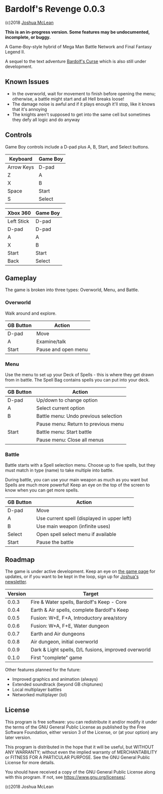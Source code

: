 # Bardolf's Revenge 0.0.3
(c)2018 [Joshua McLean](http://mrjoshuamclean.com)

**This is an in-progress version. Some features may be undocumented, incomplete, or buggy.**

A Game-Boy-style hybrid of Mega Man Battle Network and Final Fantasy Legend II.

A sequel to the text adventure [Bardolf's Curse](https://joshua-mclean.itch.io/bardolfs-curse) which is also still under development.


## Known Issues

- In the overworld, wait for movement to finish before opening the menu; otherwise, a battle might start and all Hell breaks loose!
- The damage noise is awful and if it plays enough it'll stop, like it knows that it's annoying
- The knights aren't supposed to get into the same cell but sometimes they defy all logic and do anyway


## Controls

Game Boy controls include a D-pad plus A, B, Start, and Select buttons.

Keyboard    |Game Boy
------------|----------
Arrow Keys  |D-pad
Z           |A
X           |B
Space       |Start
S           |Select

Xbox 360    |Game Boy
------------|----------
Left Stick  |D-pad
D-pad       |D-pad
A           |A
X           |B
Start       |Start
Back        |Select


## Gameplay

The game is broken into three types: Overworld, Menu, and Battle.

### Overworld

Walk around and explore.

GB Button   |Action
------------|----------
D-pad       |Move
A           |Examine/talk
Start       |Pause and open menu


### Menu

Use the menu to set up your Deck of Spells - this is where they get drawn from in battle. The Spell Bag contains spells you can put into your deck.

GB Button   |Action
------------|----------
D-pad       |Up/down to change option
A           |Select current option
B           |Battle menu: Undo previous selection
            |Pause menu: Return to previous menu
Start       |Battle menu: Start battle
            |Pause menu: Close all menus


### Battle

Battle starts with a Spell selection menu. Choose up to five spells, but they must match in type (name) to take multiple into battle.

During battle, you can use your main weapon as much as you want but Spells are much more powerful! Keep an eye on the top of the screen to know when you can get more spells.

GB Button      |Action
---------------|----------
D-pad          |Move
A              |Use current spell (displayed in upper left)
B              |Use main weapon (infinite uses)
Select         |Open spell select menu if available
Start          |Pause the battle



## Roadmap

The game is under active development. Keep an eye on [the game page](https://joshua-mclean.itch.io/bardolfs-revenge) for updates, or if you want to be kept in the loop, sign up for [Joshua's newsletter](http://eepurl.com/dtBWkf).

Version | Target
------|---------
0.0.3 | Fire & Water spells, Bardolf's Keep - Core
0.0.4 | Earth & Air spells, complete Bardolf's Keep
0.0.5 | Fusion: W+E, F+A, Introductory area/story
0.0.6 | Fusion: W+A, F+E, Water dungeon
0.0.7 | Earth and Air dungeons
0.0.8 | Air dungeon, initial overworld
0.0.9 | Dark & Light spells, D/L fusions, improved overworld
0.1.0 | First "complete" game

Other features planned for the future:

 - Improved graphics and animation (always)
 - Extended soundtrack (beyond GB chiptunes)
 - Local multiplayer battles
 - Networked multiplayer (lol)

## License

This program is free software: you can redistribute it and/or modify
it under the terms of the GNU General Public License as published by
the Free Software Foundation, either version 3 of the License, or
(at your option) any later version.

This program is distributed in the hope that it will be useful,
but WITHOUT ANY WARRANTY; without even the implied warranty of
MERCHANTABILITY or FITNESS FOR A PARTICULAR PURPOSE. See the
GNU General Public License for more details.

You should have received a copy of the GNU General Public License
along with this program. If not, see <https://www.gnu.org/licenses/>.

(c)2018 Joshua McLean
